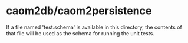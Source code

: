 # caom2db/caom2persistence

If a file named 'test.schema' is available in this directory, the contents of that file will be used as the schema for running the unit tests.

